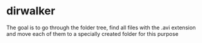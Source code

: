 # dirwalker

The goal is to go through the folder tree, find all files with the .avi extension and move each of them to a specially created folder for this purpose

